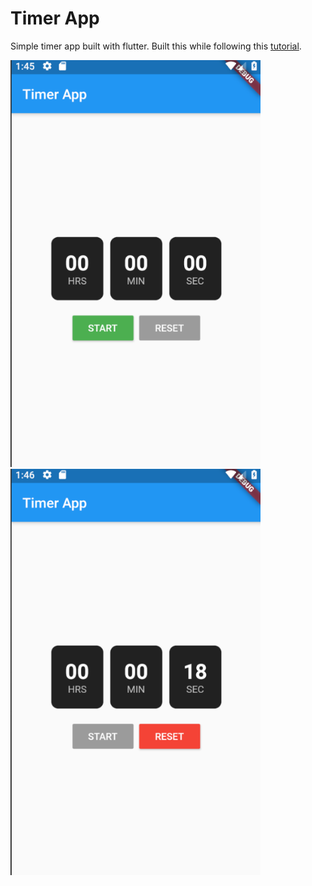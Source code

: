 # Timer App

Simple timer app built with flutter. Built this while following this [tutorial](https://medium.com/aviabird/flutter-tutorial-how-to-build-an-app-from-scratch-b88d4e0e10d7).

<img src="screenshots/1.png" width="400"> <img src="screenshots/2.png" width="400">